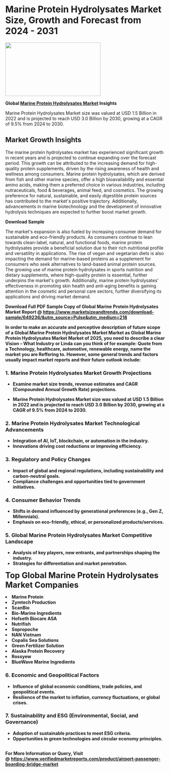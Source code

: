 <H1>Marine Protein Hydrolysates Market Size, Growth and Forecast from 2024 - 2031</H1><img class="aligncenter size-medium wp-image-584254" src="https://thirdeyenews.in/wp-content/uploads/2024/09/Global-Market-Research-300x168.jpeg" alt="" width="300" height="168" /><p><strong>Global&nbsp;<a href="https://www.marketsizeandtrends.com/download-sample/649236/&amp;utm_source=Pulse&amp;utm_medium=218">Marine Protein Hydrolysates Market</a> Insights</strong></p><p>Marine Protein Hydrolysates Market size was valued at USD 1.5 Billion in 2022 and is projected to reach USD 3.0 Billion by 2030, growing at a CAGR of 9.5% from 2024 to 2030.</p><p><h2>Market Growth Insights</h2> <p>The marine protein hydrolysates market has experienced significant growth in recent years and is projected to continue expanding over the forecast period. This growth can be attributed to the increasing demand for high-quality protein supplements, driven by the rising awareness of health and wellness among consumers. Marine protein hydrolysates, which are derived from fish and other marine species, offer a high bioavailability and essential amino acids, making them a preferred choice in various industries, including nutraceuticals, food & beverages, animal feed, and cosmetics. The growing preference for natural, sustainable, and easily digestible protein sources has contributed to the market's positive trajectory. Additionally, advancements in marine biotechnology and the development of innovative hydrolysis techniques are expected to further boost market growth.</p> <p><strong>Download Sample</strong></p> <p>The market's expansion is also fueled by increasing consumer demand for sustainable and eco-friendly products. As consumers continue to lean towards clean-label, natural, and functional foods, marine protein hydrolysates provide a beneficial solution due to their rich nutritional profile and versatility in applications. The rise of vegan and vegetarian diets is also impacting the demand for marine-based proteins as a supplement for consumers who seek alternatives to land-based animal protein sources. The growing use of marine protein hydrolysates in sports nutrition and dietary supplements, where high-quality protein is essential, further underpins the market's growth. Additionally, marine protein hydrolysates' effectiveness in promoting skin health and anti-aging benefits is gaining attention in the cosmetic and personal care sectors, further diversifying its applications and driving market demand.</p> <p><strong></p><p><span class=""><strong>Download Full PDF Sample Copy of Global Marine Protein Hydrolysates Market Report</strong> @ <a href="https://www.marketsizeandtrends.com/download-sample/649236/&amp;utm_source=Pulse&amp;utm_medium=218" target="_blank">https://www.marketsizeandtrends.com/download-sample/649236/&amp;utm_source=Pulse&amp;utm_medium=218</a></span></p><p>In order to make an accurate and perceptive description of future scope of a Global&nbsp;Marine Protein Hydrolysates Market Market as Global&nbsp;Marine Protein Hydrolysates Market Market of 2025, you need to describe a clear Vision &ndash; What Industry or Linda can you think of for example: Quote from a Technology, healthcare, automotive, renewable energy, name the market you are Reffering to. However, some general trends and factors usually impact market reports and their future outlook include:</p><h3>1.&nbsp;<strong>Marine Protein Hydrolysates Market Growth Projections</strong></h3><ul><li>Examine market size trends, revenue estimates and CAGR (Compounded Annual Growth Rate) projections.</li><li><p>Marine Protein Hydrolysates Market size was valued at USD 1.5 Billion in 2022 and is projected to reach USD 3.0 Billion by 2030, growing at a CAGR of 9.5% from 2024 to 2030.</p></li></ul><h3>2.&nbsp;<strong>Marine Protein Hydrolysates Market Technological Advancements</strong></h3><ul><li>Integration of AI, IoT, blockchain, or automation in the industry.</li><li>Innovations driving cost reductions or improving efficiency.</li></ul><h3>3.&nbsp;<strong>Regulatory and Policy Changes</strong></h3><ul><li>Impact of global and regional regulations, including sustainability and carbon-neutral goals.</li><li>Compliance challenges and opportunities tied to government initiatives.</li></ul><h3>4.&nbsp;<strong>Consumer Behavior Trends</strong></h3><ul><li>Shifts in demand influenced by generational preferences (e.g., Gen Z, Millennials).</li><li>Emphasis on eco-friendly, ethical, or personalized products/services.</li></ul><h3>5.&nbsp;<strong>Global Marine Protein Hydrolysates Market Competitive Landscape</strong></h3><ul><li>Analysis of key players, new entrants, and partnerships shaping the industry.</li><li>Strategies for differentiation and market penetration.</li></ul><p data-pm-slice="1 1 []"><span style="color: inherit; font-family: inherit; font-size: 25px;">Top Global Marine Protein Hydrolysates Market Companies</span></p><div class="" data-test-id=""><p><li>Marine Protein</li><li> Zymtech Production</li><li> ScanBio</li><li> Bio-Marine Ingredients</li><li> Hofseth Biocare ASA</li><li> Nutrifish</li><li> Sopropoche</li><li> NAN Vietnam</li><li> Copalis Sea Solutions</li><li> Green Fertilizer Solution</li><li> Alaska Protein Recovery</li><li> Rossyew</li><li> BlueWave Marine Ingredients</li></p></div><h3>6.&nbsp;<strong>Economic and Geopolitical Factors</strong></h3><ul><li>Influence of global economic conditions, trade policies, and geopolitical events.</li><li>Resilience of the market to inflation, currency fluctuations, or global crises.</li></ul><h3>7.&nbsp;<strong>Sustainability and ESG (Environmental, Social, and Governance)</strong></h3><ul><li>Adoption of sustainable practices to meet ESG criteria.</li><li>Opportunities in green technologies and circular economy principles.</li></ul><h2><strong style="font-size: 14px;">For More Information or Query, Visit @&nbsp;</strong><a style="background-color: #ffffff; font-size: 14px;" href="https://www.marketsizeandtrends.com/report/marine-protein-hydrolysates-market/" target="_blank">https://www.verifiedmarketreports.com/product/airport-passenger-boarding-bridge-market</a></h2>
